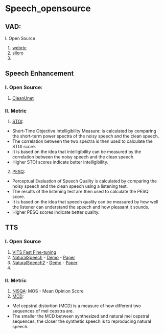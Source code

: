# Speech_opensource
## VAD:
I. Open Source
1. [webrtc](https://github.com/wiseman/py-webrtcvad)
2. [silero](https://github.com/snakers4/silero-vad)
3. 
## Speech Enhancement
### I. Open Source:
1. [CleanUnet](https://github.com/NVIDIA/CleanUNet/tree/main)
### II. Metric
1. [STOI](https://github.com/mpariente/pystoi): <br>
- Short-Time Objective Intelligibility Measure: is calculated by comparing the short-term power spectra of the noisy speech and the clean speech. <br>
- The correlation between the two spectra is then used to calculate the STOI score. <br>
- It is based on the idea that intelligibility can be measured by the correlation between the noisy speech and the clean speech.
- Higher STOI scores indicate better intelligibility.
2. [PESQ](https://github.com/ludlows/PESQ): <br>
- Perceptual Evaluation of Speech Quality is calculated by comparing the noisy speech and the clean speech using a listening test. <br>
- The results of the listening test are then used to calculate the PESQ score. <br>
- It is based on the idea that speech quality can be measured by how well the listener can understand the speech and how pleasant it sounds.  <br>
- Higher PESQ scores indicate better quality.
## TTS
### I. Open Source
1. [VITS Fast Fine-tuning](https://github.com/Plachtaa/VITS-fast-fine-tuning/tree/main)
2. [NaturalSpeech](https://github.com/heatz123/naturalspeech/tree/main) - [Demo](https://github.com/heatz123/naturalspeech/wiki) - [Paper](https://arxiv.org/pdf/2205.04421.pdf)
3. [NaturalSpeech2](https://github.com/lucidrains/naturalspeech2-pytorch/tree/main) - [Demo](https://speechresearch.github.io/naturalspeech2/) - [Paper](https://arxiv.org/pdf/2304.09116.pdf)
4. 
### II. Metric
1. [NISQA](https://github.com/gabrielmittag/NISQA):
MOS - Mean Opinion Score
2. [MCD](https://github.com/MattShannon/mcd):
- Mel cepstral distortion (MCD) is a measure of how different two sequences of mel cepstra are.
- The smaller the MCD between synthesized and natural mel cepstral sequences, the closer the synthetic speech is to reproducing natural speech.
   

